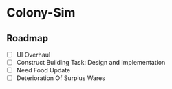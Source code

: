 # Colony-Sim
## Roadmap
- [ ] UI Overhaul
- [ ] Construct Building Task: Design and Implementation
- [ ] Need Food Update
- [ ] Deterioration Of Surplus Wares